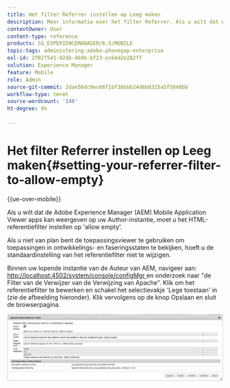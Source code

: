 ```yaml
---
title: Het filter Referrer instellen op Leeg maken
description: Meer informatie over het filter Referrer. Als u wilt dat de Adobe Experience Manager (AEM) Mobile Application Viewer apps kan weergeven op uw Author-instantie, moet u het HTML-referentiefilter instellen op 'allow empty'.
contentOwner: User
content-type: reference
products: SG_EXPERIENCEMANAGER/6.5/MOBILE
topic-tags: administering-adobe-phonegap-enterprise
exl-id: 2f02f541-92db-469b-bf23-ec64d2e282ff
solution: Experience Manager
feature: Mobile
role: Admin
source-git-commit: 2dae56dc9ec66f1bf36bbb24d6b0315a5f5040bb
workflow-type: tm+mt
source-wordcount: '149'
ht-degree: 0%

---
```


# Het filter Referrer instellen op Leeg maken{#setting-your-referrer-filter-to-allow-empty}

{{ue-over-mobile}}

Als u wilt dat de Adobe Experience Manager (AEM) Mobile Application Viewer apps kan weergeven op uw Author-instantie, moet u het HTML-referentiefilter instellen op &#39;allow empty&#39;.

Als u niet van plan bent de toepassingsviewer te gebruiken om toepassingen in ontwikkelings- en faseringsstaten te bekijken, hoeft u de standaardinstelling van het referentiefilter niet te wijzigen.

Binnen uw lopende instantie van de Auteur van AEM, navigeer aan: [ http://localhost:4502/system/console/configMgr ](http://localhost:4502/system/console/configMgr) en onderzoek naar &quot;de Filter van de Verwijzer van de Verwijzing van Apache&quot;. Klik om het referentiefilter te bewerken en schakel het selectievakje &#39;Lege toestaan&#39; in (zie de afbeelding hieronder). Klik vervolgens op de knop Opslaan en sluit de browserpagina.

![ de montages van de Filter van de Verwijzer ](assets/chlimage_1-106.png)
